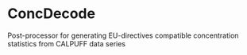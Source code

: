 # ConcDecode
Post-processor for generating EU-directives compatible concentration statistics from CALPUFF data series
